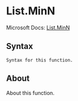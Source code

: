# List.MinN

Microsoft Docs: [List.MinN](https://docs.microsoft.com/en-us/powerquery-m/list-minn)

## Syntax

```
Syntax for this function.
```

## About

About this function.

